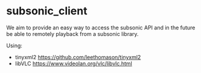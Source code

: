 # subsonic_client

We aim to provide an easy way to access the subsonic API and in the future be able to remotely playback from a subsonic library.

Using: 
  * tinyxml2 https://github.com/leethomason/tinyxml2
  * libVLC https://www.videolan.org/vlc/libvlc.html
